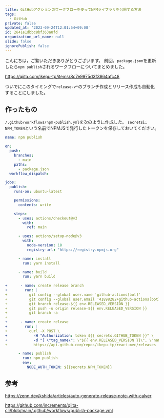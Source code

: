 ```yaml
---
title: GitHubアクションのワークフローを使ってNPMライブラリを公開する方法
tags:
  - GitHub
private: false
updated_at: '2023-09-24T12:01:54+09:00'
id: 2841e1dbbc8bf363a8fd
organization_url_name: null
slide: false
ignorePublish: false
---
```


こんにちは，ご覧いただきありがとうございます。
前回，`package.json`を更新したら`npm publish`されるワークフローについてまとめました。

https://qiita.com/ikepu-tp/items/8c7e9975d3f3864afc48

ついでにこのタイミングで`release-v*`のブランチ作成とリリース作成も自動化することにしました。

## 作ったもの

`/.github/workflows/npm-publish.yml`を次のように作成した。
`secrets`に`NPM_TOKEN`という名前でNPMJSで発行したトークンを保存しておいてください。

```diff_yaml:npm-publish.yml
name: npm publish

on:
  push:
    branches:
      - main
    paths:
      - package.json
  workflow_dispatch:

jobs:
  publish:
    runs-on: ubuntu-latest

    permissions:
      contents: write

    steps:
      - uses: actions/checkout@v3
        with:
          ref: main

      - uses: actions/setup-node@v3
        with:
          node-version: 18
          registry-url: "https://registry.npmjs.org"

      - name: install
        run: yarn install

      - name: build
        run: yarn build
        
+      - name: create release branch
+        run: |
+          git config --global user.name 'github-actions[bot]'
+          git config --global user.email '41898282+github-actions[bot]@users.noreply.github.com'
+          git branch release-${{ env.RELEASED_VERSION }}
+          git push -u origin release-${{ env.RELEASED_VERSION }}
+          git branch -a
+
+      - name: create release
+        run: |
+          curl -X POST \
+            -H "Authorization: token ${{ secrets.GITHUB_TOKEN }}" \
+            -d "{ \"tag_name\": \"${{ env.RELEASED_VERSION }}\", \"name\": \"${{ env.RELEASED_VERSION }}\", \"generate_release_notes\": true }" \
+            https://api.github.com/repos/ikepu-tp/react-mvc/releases

      - name: publish
        run: npm publish
        env:
          NODE_AUTH_TOKEN: ${{secrets.NPM_TOKEN}}

```

## 参考

https://zenn.dev/kshida/articles/auto-generate-release-note-with-calver

https://github.com/increments/qiita-cli/blob/main/.github/workflows/publish-package.yml
